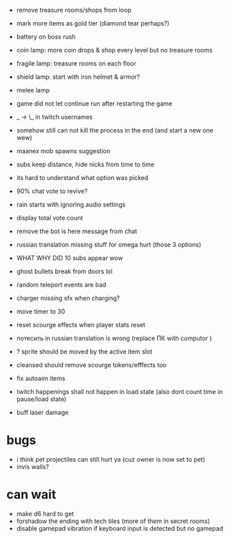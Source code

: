 * remove treasure rooms/shops from loop
* mark more items as gold tier (diamond tear perhaps?)
* battery on boss rush
* coin lamp: more coin drops & shop every level but no treasure rooms
* fragile lamp: treasure rooms on each floor
* shield lamp: start with iron helmet & armor?
* melee lamp
* game did not let continue run after restarting the game
* _ -> \\_ in twitch usernames
* somehow still can not kill the process in the end (and start a new one wew)

* maanex mob spawns suggestion
* subs keep distance, hide nicks from time to time
* its hard to understand what option was picked
* 90% chat vote to revive?
* rain starts with ignoring audio settings
* display total vote count
* remove the bot is here message from chat
* russian translation missing stuff for omega hurt (those 3 options)
* WHAT WHY DID 10 subs appear wow
* ghost bullets break from doors lol
* random teleport events are bad
* charger missing sfx when charging?
* move timer to 30
* reset scourge effects when player stats reset
* потесить in russian translation is wrong (replace ПК with computor )
* ? sprite should be moved by the active item slot
* cleansed should remove scourge tokens/efffects too
* fix autoaim items
* twitch happenings shall not happen in load state (also dont count time in pause/load state)
* buff laser damage

# bugs
* i think pet projectiles can still hurt ya (cuz owner is now set to pet)
* invis walls?

# can wait
 * make d6 hard to get
 * forshadow the ending with tech tiles (more of them in secret rooms)
 * disable gamepad vibration if keyboard input is detected but no gamepad

